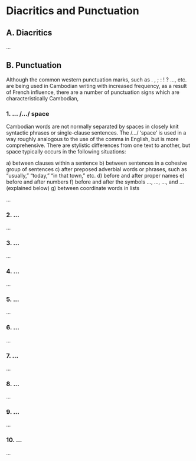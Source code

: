 # Diacritics and Punctuation

## A. Diacritics

...

## B. Punctuation

Although the common western punctuation marks, such as . , ; : ! ? ..., etc. are being used in Cambodian writing with increased frequency, as a result of French influence, there are a number of punctuation signs which are characteristically Cambodian,

### 1. ... /.../ space

Cambodian words are not normally separated by spaces in closely knit syntactic phrases or single-clause sentences. The /.../ ‘space’ is used in a way roughly analogous to the use of the comma in English, but is more comprehensive. There are stylistic differences from one text to another, but space typically occurs in the following situations:

a) between clauses within a sentence
b) between sentences in a cohesive group of sentences
c) after preposed adverbial words or phrases, such as “usually,” “today,” “in that town,” etc.
d) before and after proper names
e) before and after numbers
f) before and after the symbols ..., ..., ..., and ... (explained below)
g) between coordinate words in lists

...

### 2. ...

...

### 3. ...

...

### 4. ...

...

### 5. ...

...

### 6. ...

...

### 7. ...

...

### 8. ...

...

### 9. ...

...

### 10. ...

...